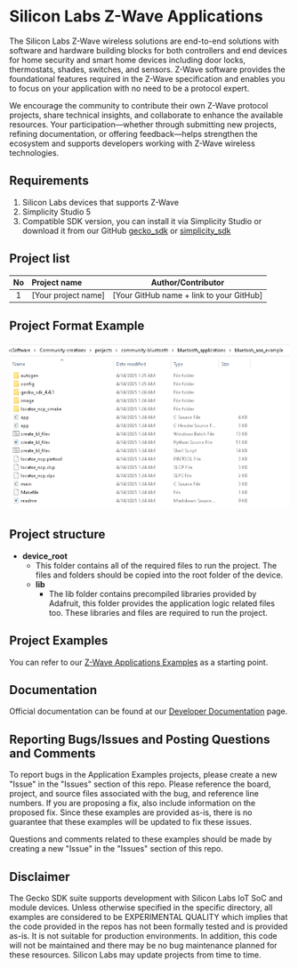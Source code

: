 # Silicon Labs Z-Wave Applications #

The Silicon Labs Z-Wave wireless solutions are end-to-end solutions with software and hardware building blocks for both controllers and end devices for home security and smart home devices including door locks, thermostats, shades, switches, and sensors. Z-Wave software provides the foundational features required in the Z-Wave specification and enables you to focus on your application with no need to be a protocol expert.

We encourage the community to contribute their own Z-Wave protocol projects, share technical insights, and collaborate to enhance the available resources. Your participation—whether through submitting new projects, refining documentation, or offering feedback—helps strengthen the ecosystem and supports developers working with Z-Wave wireless technologies.

## Requirements ##

1. Silicon Labs devices that supports Z-Wave
2. Simplicity Studio 5
3. Compatible SDK version, you can install it via Simplicity Studio or download it from our GitHub [gecko_sdk](https://github.com/SiliconLabs/gecko_sdk) or [simplicity_sdk](https://github.com/SiliconLabs/simplicity_sdk)

## Project list ##

| No | Project name | Author/Contributor |
|:--:|:-------------|:---------------:|
| 1  |[Your project name] | [Your GitHub name + link to your GitHub] |

## Project Format Example ##

![Project Format](../../../resources/project_format.png)

## Project structure ##

* **device_root**
  * This folder contains all of the required files to run the project. The files and folders should be copied into the root folder of the device.
  * **lib**
    * The lib folder contains precompiled libraries provided by Adafruit, this folder provides the application logic related files too. These libraries and files are required to run the project.

## Project Examples ##

You can refer to our [Z-Wave Applications Examples](https://github.com/SiliconLabs/z_wave_applications) as a starting point.

## Documentation ##

Official documentation can be found at our [Developer Documentation](https://www.silabs.com/products/wireless/mesh-networking/z-wave/specification) page.

## Reporting Bugs/Issues and Posting Questions and Comments ##

To report bugs in the Application Examples projects, please create a new "Issue" in the "Issues" section of this repo. Please reference the board, project, and source files associated with the bug, and reference line numbers. If you are proposing a fix, also include information on the proposed fix. Since these examples are provided as-is, there is no guarantee that these examples will be updated to fix these issues.

Questions and comments related to these examples should be made by creating a new "Issue" in the "Issues" section of this repo.

## Disclaimer ##

The Gecko SDK suite supports development with Silicon Labs IoT SoC and module devices. Unless otherwise specified in the specific directory, all examples are considered to be EXPERIMENTAL QUALITY which implies that the code provided in the repos has not been formally tested and is provided as-is.  It is not suitable for production environments.  In addition, this code will not be maintained and there may be no bug maintenance planned for these resources. Silicon Labs may update projects from time to time.
